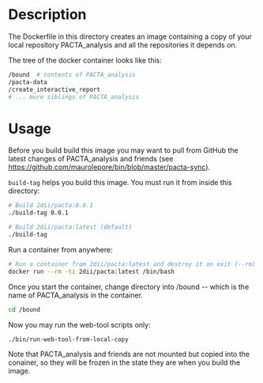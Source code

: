 # Description

The Dockerfile in this directory creates an image containing a copy of your
local repository PACTA_analysis and all the repositories it depends on.

The tree of the docker container looks like this:

```bash
/bound  # contents of PACTA_analysis
/pacta-data
/create_interactive_report
# ... more siblings of PACTA_analysis
```

# Usage

Before you build build this image you may want to pull from
GitHub the latest changes of PACTA_analysis and friends (see
<https://github.com/maurolepore/bin/blob/master/pacta-sync>).

`build-tag` helps you build this image. You must run it from inside this
directory:

```bash
# Build 2dii/pacta:0.0.1
./build-tag 0.0.1

# Build 2dii/pacta:latest (default)
./build-tag
```

Run a container from anywhere:

```bash
# Run a container from 2dii/pacta:latest and destroy it on exit (--rm)
docker run --rm -ti 2dii/pacta:latest /bin/bash
```

Once you start the container, change directory into /bound -- which is
the name of PACTA_analysis in the container.

```bash
cd /bound
```

Now you may run the web-tool scripts only:

```bash
./bin/run-web-tool-from-local-copy
```

Note that PACTA_analysis and friends are not mounted but copied into the
conainer, so they will be frozen in the state they are when you build
the image.

